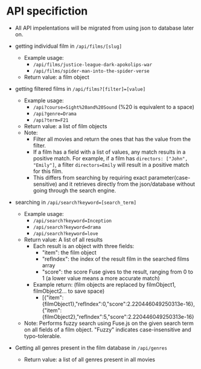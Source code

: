 # API specifiction
- All API impelentations will be migrated from using json to database later on.

- getting individual film in `/api/films/[slug]`
    - Example usage:
        - `/api/films/justice-league-dark-apokolips-war`
        - `/api/films/spider-man-into-the-spider-verse`
    - Return value: a film object

- getting filtered films in `/api/films?[filter]=[value]`
    - Example usage: 
        - `/api?course=Sight%20and%20Sound` (%20 is equivalent to a space)
        - `/api?genre=Drama`
        - `/api?term=F21`
    - Return value: a list of film objects
    - Note: 
        - Filter all movies and return the ones that has the value from the filter. 
        - If a film has a field with a list of values, any match results in a positive match. For example, if a film has `directors: ["John", "Emily"]`, a filter `directors=Emily` will result in a positive match for this film.
        - This differs from searching by requiring exact parameter(case-sensitive) and it retrieves directly from the json/database without going through the search engine.

- searching in `/api/search?keyword=[search_term]`
    - Example usage: 
        - `/api/search?keyword=Inception`
        - `/api/search?keyword=drama`
        - `/api/search?keyword=love`
    - Return value: A list of all results
        - Each result is an object with three fields:
            - "item": the film object
            - "refIndex": the index of the result film in the searched films array
            - "score": the score Fuse gives to the result, ranging from 0 to 1 (a lower value means a more accurate match)
        - Example return: (film objects are replaced by filmObject1, filmObject2... to save space)
            - [{"item":{filmObject1},"refIndex":0,"score":2.220446049250313e-16},{"item":{filmObject2},"refIndex":5,"score":2.220446049250313e-16}
    - Note: Performs fuzzy search using Fuse.js on the given search term on all fields of a film object. "Fuzzy" indicates case-insensitive and typo-tolerable.

- Getting all genres present in the film database in `/api/genres`
    - Return value: a list of all genres present in all movies